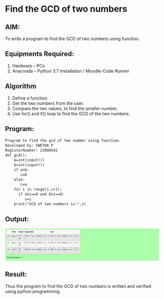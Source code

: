 # Find the GCD of two numbers

## AIM:
To write a program to find the GCD of two numbers using function.

## Equipments Required:
1. Hardware – PCs
2. Anaconda – Python 3.7 Installation / Moodle-Code Runner

## Algorithm
1. Define a function.
2. Get the two numbers from the user.
3. Compare the two values, to find the smaller number.
4. Use for() and if() loop to find the GCD of the two numbers.

## Program:
```
Program to find the gcd of two number using function.
Developed by: SWETHA P
RegisterNumber: 22008542 
def gcd():
    a=int(input())
    b=int(input())
    if a>b:
       c=b
    else:
       c=a
    for i in range(1,c+1):
      if a%i==0 and b%i==0:
         s=i
    print("GCD of two numbers is:",s)       

```

## Output:
![gcd of two number](./images/gcd.png)


## Result:
Thus the program to find the GCD of two numbers is written and verified using python programming.
